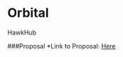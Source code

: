 # Orbital
HawkHub 

###Proposal
*Link to Proposal: [Here](https://docs.google.com/document/d/1VQNtV1cnkjwhEdWeBjb4UvMrtX3jeXODyBoprtAoZ4M/edit#)

